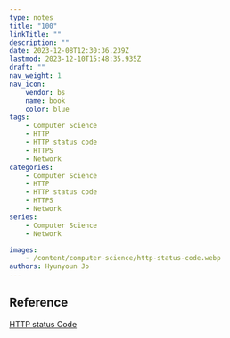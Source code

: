 ```yaml
---
type: notes
title: "100"
linkTitle: ""
description: ""
date: 2023-12-08T12:30:36.239Z
lastmod: 2023-12-10T15:48:35.935Z
draft: ""
nav_weight: 1
nav_icon:
    vendor: bs
    name: book
    color: blue
tags:
    - Computer Science
    - HTTP
    - HTTP status code
    - HTTPS
    - Network
categories:
    - Computer Science
    - HTTP
    - HTTP status code
    - HTTPS
    - Network
series:
    - Computer Science
    - Network

images:
    - /content/computer-science/http-status-code.webp
authors: Hyunyoun Jo
---
```


## Reference

[HTTP status Code](https://developer.mozilla.org/ko/docs/Web/HTTP/Status)
